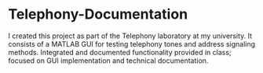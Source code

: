 # Telephony-Documentation

I created this project as part of the Telephony laboratory at my university. It consists of a MATLAB GUI for testing telephony tones and address signaling methods. Integrated and documented functionality provided in class; focused on GUI implementation and technical documentation. 
